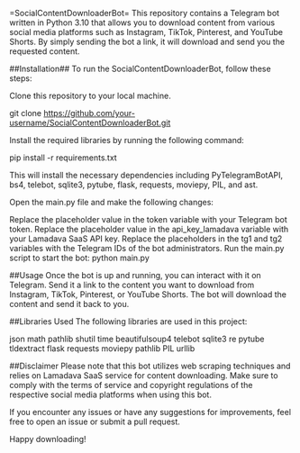 =SocialContentDownloaderBot=
This repository contains a Telegram bot written in Python 3.10 that allows you to download content from various social media platforms such as Instagram, TikTok, Pinterest, and YouTube Shorts. By simply sending the bot a link, it will download and send you the requested content.

##Installation##
To run the SocialContentDownloaderBot, follow these steps:

Clone this repository to your local machine.

git clone https://github.com/your-username/SocialContentDownloaderBot.git


Install the required libraries by running the following command:

pip install -r requirements.txt

This will install the necessary dependencies including PyTelegramBotAPI, bs4, telebot, sqlite3, pytube, flask, requests, moviepy, PIL, and ast.

Open the main.py file and make the following changes:

Replace the placeholder value in the token variable with your Telegram bot token.
Replace the placeholder value in the api_key_lamadava variable with your Lamadava SaaS API key.
Replace the placeholders in the tg1 and tg2 variables with the Telegram IDs of the bot administrators.
Run the main.py script to start the bot:
python main.py


##Usage
Once the bot is up and running, you can interact with it on Telegram. Send it a link to the content you want to download from Instagram, TikTok, Pinterest, or YouTube Shorts. The bot will download the content and send it back to you.

##Libraries Used
The following libraries are used in this project:

json
math
pathlib
shutil
time
beautifulsoup4
telebot
sqlite3
re
pytube
tldextract
flask
requests
moviepy
pathlib
PIL
urllib

##Disclaimer
Please note that this bot utilizes web scraping techniques and relies on Lamadava SaaS service for content downloading. Make sure to comply with the terms of service and copyright regulations of the respective social media platforms when using this bot.

If you encounter any issues or have any suggestions for improvements, feel free to open an issue or submit a pull request.

Happy downloading!